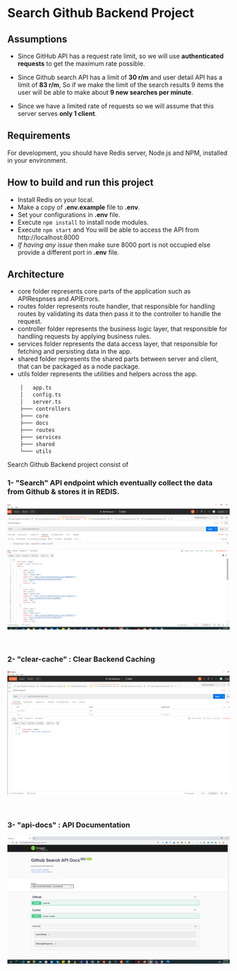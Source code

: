# Search Github Backend Project

## Assumptions
* Since GitHub API has a request rate limit, so we will use **authenticated requests** to get the maximum rate possible.

* Since Github search API has a limit of **30 r/m** and user detail API has a limit of **83 r/m**, So if we make the limit of the search results 9 items the user will be able to make about **9 new searches per minute**.

* Since we have a limited rate of requests so we will assume that this server serves **only 1 client**.

## Requirements
For development, you should have Redis server, Node.js and NPM, installed in your environment.

## How to build and run this project
* Install Redis on your local.
* Make a copy of **.env.example** file to **.env**.
* Set your configurations in **.env** file.
* Execute `npm install` to install node modules.
* Execute `npm start` and You will be able to access the API from http://localhost:8000
* *If having any issue* then make sure 8000 port is not occupied else provide a different port in **.env** file.

## Architecture

* core folder represents core parts of the application such as APIRespnses and APIErrors.
* routes folder represents route handler, that responsible for handling routes by validating its data then pass it to the controller to handle the request.
* controller folder represents the business logic layer, that responsible for handling requests by applying business rules.
* services folder represents the data access layer, that responsible for fetching and persisting data in the app.
* shared folder represents the shared parts between server and client, that can be packaged as a node package.
* utils folder represents the utilities and helpers across the app.
```
    │   app.ts
    │   config.ts
    │   server.ts
    ├─── controllers
    ├─── core
    ├─── docs
    ├─── routes
    ├─── services
    ├─── shared
    └─── utils
```

Search Github Backend project consist of 
### 1- "Search" API endpoint which eventually collect the data from Github & stores it in REDIS.

<p align="center">
    <img src="./src/docs/search-users.png">
</p>
<br>

### 2- "clear-cache" : Clear Backend Caching

<p align="center">
    <img src="./src/docs/cache-clear.png">
</p>

<br>

### 3- "api-docs" : API Documentation

<p align="center">
    <img src="./src/docs/API-docs.png">
</p>
